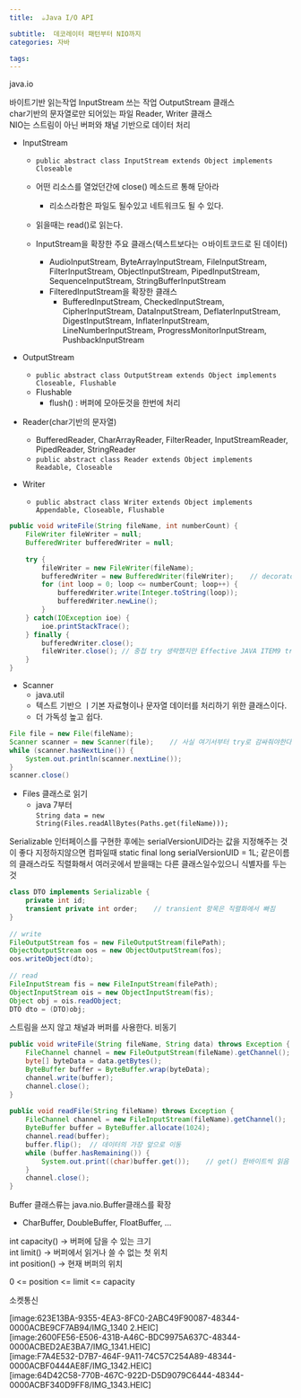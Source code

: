```yaml
---
title:  ☕️Java I/O API

subtitle:  데코레이터 패턴부터 NIO까지
categories: 자바

tags: 
---
```


  
java.io  
  
바이트기반 읽는작업 InputStream 쓰는 작업 OutputStream 클래스  
char기반의 문자열로만 되어있는 파일 Reader, Writer 클래스  
NIO는 스트림이 아닌 버퍼와 채널 기반으로 데이터 처리  
  
  
- InputStream  
	- `public abstract class InputStream extends Object implements Closeable`  
	- 어떤 리소스를 열었던간에 close() 메소드르 통해 닫아라  
		- 리소스라함은 파일도 될수있고 네트워크도 될 수 있다.  
	- 읽을때는 read()로 읽는다.  
	  
	- InputStream을 확장한 주요 클래스(텍스트보다는 ㅇ바이트코드로 된 데이터)  
		- AudioInputStream, ByteArrayInputStream, FileInputStream, FilterInputStream, ObjectInputStream, PipedInputStream, SequenceInputStream, StringBufferInputStream  
		- FilteredInputStream을 확장한 클래스  
			- BufferedInputStream, CheckedInputStream, CipherInputStream, DataInputStream, DeflaterInputStream, DigestInputStream, InflaterInputStream, LineNumberInputStream, ProgressMonitorInputStream, PushbackInputStream  
  
- OutputStream  
	- `public abstract class OutputStream extends Object implements Closeable, Flushable`  
	- Flushable  
		- flush() : 버퍼에 모아둔것을 한번에 처리  
  
  
  
- Reader(char기반의 문자열)  
	- BufferedReader, CharArrayReader, FilterReader, InputStreamReader, PipedReader, StringReader  
	- `public abstract class Reader extends Object implements Readable, Closeable`  
	  
- Writer  
	- `public abstract class Writer extends Object implements Appendable, Closeable, Flushable`  
  
  
```java  
public void writeFile(String fileName, int numberCount) {  
	FileWriter fileWriter = null;  
	BufferedWriter bufferedWriter = null;  
  
	try {  
		fileWriter = new FileWriter(fileName);  
		bufferedWriter = new BufferedWriter(fileWriter);	// decorator 패턴  
		for (int loop = 0; loop <= numberCount; loop++) {  
			bufferedWriter.write(Integer.toString(loop));  
			bufferedWriter.newLine();  
		}  
	} catch(IOException ioe) {  
		ioe.printStackTrace();  
	} finally {  
		bufferedWriter.close();  
		fileWriter.close();	// 중첩 try 생략했지만 Effective JAVA ITEM9 try-with-resource 사용  
	}  
}  
```  
  
  
- Scanner  
	- java.util  
	- 텍스트 기반으 ㅣ기본 자료형이나 문자열 데이터를 처리하기 위한 클래스이다.  
	- 더 가독성 높고 쉽다.  
  
```java  
File file = new File(fileName);  
Scanner scanner = new Scanner(file);	// 사실 여기서부터 try로 감싸줘야한다.  
while (scanner.hasNextLine()) {  
	System.out.println(scanner.nextLine());  
}  
scanner.close()  
```  
  
  
- Files 클래스로 읽기  
	- java 7부터  
`String data = new String(Files.readAllBytes(Paths.get(fileName)));`  
  
  
  
  
  
<Serializer>  
Serializable 인터페이스를 구현한 후에는 serialVersionUID라는 값을 지정해주는 것이 좋다  
지정하지않으면 컴파일때 static final long serialVersionUID = 1L;  
같은이름의 클래스라도 직렬화해서 여러곳에서 받을때는 다른 클래스일수있으니 식별자를 두는것  
  
```java  
class DTO implements Serializable {  
	private int id;  
	transient private int order;	// transient 항목은 직렬화에서 빠짐  
}  
  
// write  
FileOutputStream fos = new FileOutputStream(filePath);  
ObjectOutputStream oos = new ObjectOutputStream(fos);  
oos.writeObject(dto);  
  
// read  
FileInputStream fis = new FileInputStream(filePath);  
ObjectInputStream ois = new ObjectInputStream(fis);  
Object obj = ois.readObject;  
DTO dto = (DTO)obj;  
```  
  
  
  
<NIO>  
스트림을 쓰지 않고 채널과 버퍼를 사용한다. 비동기  
  
```java  
public void writeFile(String fileName, String data) throws Exception {  
	FileChannel channel = new FileOutputStream(fileName).getChannel();	// 스트림에서 채널  
	byte[] byteData = data.getBytes();  
	ByteBuffer buffer = ByteBuffer.wrap(byteData);  
	channel.write(buffer);  
	channel.close();  
}  
  
public void readFile(String fileName) throws Exception {  
	FileChannel channel = new FileInputStream(fileName).getChannel();	//스트림에서 채널  
	ByteBuffer buffer = ByteBuffer.allocate(1024);  
	channel.read(buffer);  
	buffer.flip();	// 데이터의 가장 앞으로 이동  
	while (buffer.hasRemaining()) {  
		System.out.print((char)buffer.get());	 // get() 한바이트씩 읽음  
	}  
	channel.close();  
}  
```  
  
Buffer 클래스류는 java.nio.Buffer클래스를 확장  
- CharBuffer, DoubleBuffer, FloatBuffer, …  
  
int capacity() -> 버퍼에 담을 수 있는 크기  
int limit() -> 버퍼에서 읽거나 쓸 수 없는 첫 위치  
int position() -> 현재 버퍼의 위치  
  
0 <= position <= limit <= capacity  
  
  
소켓통신  
  
[image:623E13BA-9355-4EA3-8FC0-2ABC49F90087-48344-0000ACBE9CF7AB94/IMG_1340 2.HEIC]  
[image:2600FE56-E506-431B-A46C-BDC9975A637C-48344-0000ACBED2AE3BA7/IMG_1341.HEIC]  
[image:F7A4E532-D7B7-464F-9A11-74C57C254A89-48344-0000ACBF0444AE8F/IMG_1342.HEIC]  
[image:64D42C58-770B-467C-922D-D5D9079C6444-48344-0000ACBF340D9FF8/IMG_1343.HEIC]  
